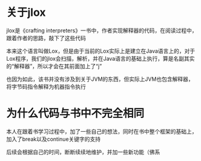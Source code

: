 # 关于jlox
jlox是《crafting interpreters》一书中，作者实现解释器的代码，在阅读过程中，跟着作者的思路，敲下了这些代码

本来这个语言叫做Lox，但是由于当前的Lox实际上是建立在Java语言上的，对于Lox程序，我们的jlox会扫描，解析，并在Java语言的基础上执行，算是名副其实的“解释器”，所以才会在其前面加上了“j”

也因为如此，该书并没有涉及到关于JVM的东西，但实际上JVM也包含解释器，将字节码指令解释为机器指令执行

# 为什么代码与书中不完全相同
本人在跟着书学习过程中，加了一些自己的想法，同时在书中整个框架的基础上，加入了break以及continue关键字的支持

后续会根据自己的时间，断断续续地维护，并加一些新功能（佛系
